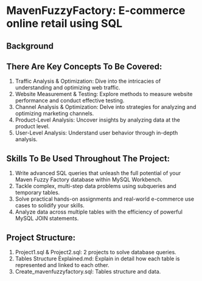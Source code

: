 # MavenFuzzyFactory: E-commerce online retail using SQL
## Background

## There Are Key Concepts To Be Covered:

1. Traffic Analysis & Optimization: Dive into the intricacies of understanding and optimizing web traffic.  
2. Website Measurement & Testing: Explore methods to measure website performance and conduct effective testing.  
3. Channel Analysis & Optimization: Delve into strategies for analyzing and optimizing marketing channels.  
4. Product-Level Analysis: Uncover insights by analyzing data at the product level.  
5. User-Level Analysis: Understand user behavior through in-depth analysis.

## Skills To Be Used Throughout The Project:

1. Write advanced SQL queries that unleash the full potential of your Maven Fuzzy Factory database within MySQL Workbench.  
2. Tackle complex, multi-step data problems using subqueries and temporary tables.  
3. Solve practical hands-on assignments and real-world e-commerce use cases to solidify your skills.  
4. Analyze data across multiple tables with the efficiency of powerful MySQL JOIN statements.  

## Project Structure:

1. Project1.sql & Project2.sql: 2 projects to solve database queries.  
2. Tables Structure Explained.md: Explain in detail how each table is represented and linked to each other.  
3. Create_mavenfuzzyfactory.sql: Tables structure and data.  
